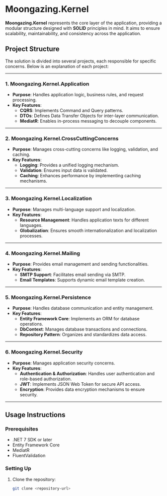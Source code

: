 # Moongazing.Kernel

**Moongazing.Kernel** represents the core layer of the application, providing a modular structure designed with **SOLID** principles in mind. It aims to ensure scalability, maintainability, and consistency across the application.

## Project Structure

The solution is divided into several projects, each responsible for specific concerns. Below is an explanation of each project:

---

### 1. **Moongazing.Kernel.Application**
- **Purpose**: Handles application logic, business rules, and request processing.
- **Key Features**:
  - **CQRS**: Implements Command and Query patterns.
  - **DTOs**: Defines Data Transfer Objects for inter-layer communication.
  - **MediatR**: Enables in-process messaging to decouple components.

---

### 2. **Moongazing.Kernel.CrossCuttingConcerns**
- **Purpose**: Manages cross-cutting concerns like logging, validation, and caching.
- **Key Features**:
  - **Logging**: Provides a unified logging mechanism.
  - **Validation**: Ensures input data is validated.
  - **Caching**: Enhances performance by implementing caching mechanisms.

---

### 3. **Moongazing.Kernel.Localization**
- **Purpose**: Manages multi-language support and localization.
- **Key Features**:
  - **Resource Management**: Handles application texts for different languages.
  - **Globalization**: Ensures smooth internationalization and localization processes.

---

### 4. **Moongazing.Kernel.Mailing**
- **Purpose**: Provides email management and sending functionalities.
- **Key Features**:
  - **SMTP Support**: Facilitates email sending via SMTP.
  - **Email Templates**: Supports dynamic email template creation.

---

### 5. **Moongazing.Kernel.Persistence**
- **Purpose**: Handles database communication and entity management.
- **Key Features**:
  - **Entity Framework Core**: Implements an ORM for database operations.
  - **DbContext**: Manages database transactions and connections.
  - **Repository Pattern**: Organizes and standardizes data access.

---

### 6. **Moongazing.Kernel.Security**
- **Purpose**: Manages application security concerns.
- **Key Features**:
  - **Authentication & Authorization**: Handles user authentication and role-based authorization.
  - **JWT**: Implements JSON Web Token for secure API access.
  - **Encryption**: Provides data encryption mechanisms to ensure security.

---

## Usage Instructions

### Prerequisites
- .NET 7 SDK or later
- Entity Framework Core
- MediatR
- FluentValidation

### Setting Up
1. Clone the repository:
   ```bash
   git clone <repository-url>

